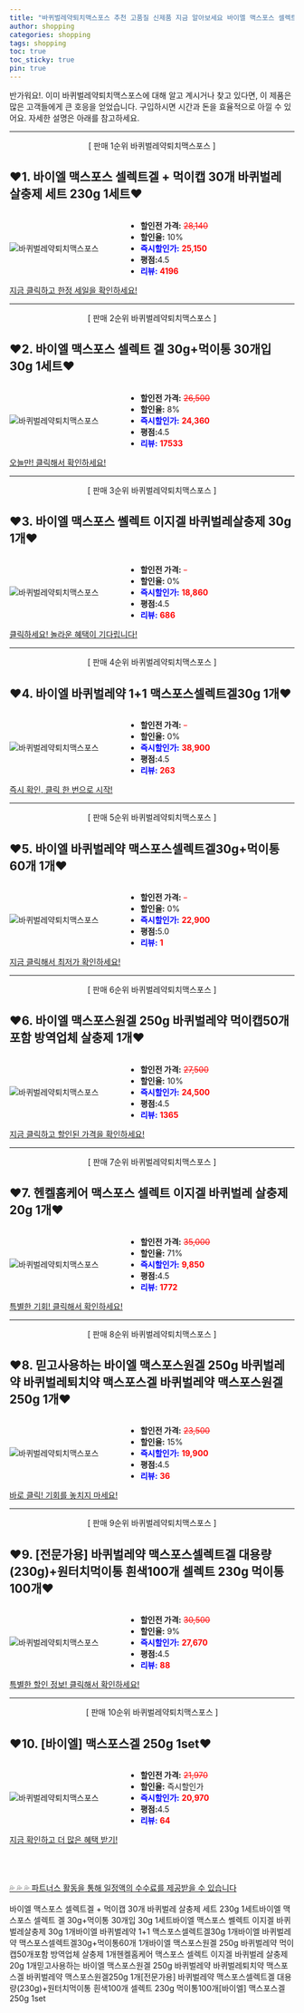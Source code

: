 ```yaml
---
title: "바퀴벌레약퇴치맥스포스 추천 고품질 신제품 지금 알아보세요 바이엘 맥스포스 셀렉트겔 + 먹이캡"
author: shopping
categories: shopping
tags: shopping
toc: true
toc_sticky: true
pin: true
---
```

반가워요!. 이미 바퀴벌레약퇴치맥스포스에 대해 알고 계시거나 찾고 있다면, 이 제품은 많은 고객들에게 큰 호응을 얻었습니다. 구입하시면 시간과 돈을 효율적으로 아낄 수 있어요. 자세한 설명은 아래를 참고하세요.

---
<p class="toplist" style="margin: 0 auto; display: block; width: fit-content;">[ 판매 1순위 바퀴벌레약퇴치맥스포스 ]</p>

<h2><strong>❤️1. 바이엘 맥스포스 셀렉트겔 + 먹이캡 30개 바퀴벌레 살충제 세트 230g 1세트❤️</strong></h2>

<div style="display: flex; align-items: center;">
    <div style="flex: 0.4;">
        <img src="https://thumbnail7.coupangcdn.com/thumbnails/remote/230x230ex/image/product/image/vendoritem/2018/10/26/3044830349/f46cb09a-aca9-4211-a274-80cd6914a5fd.jpg" alt="바퀴벌레약퇴치맥스포스" style="max-width: 100%;">
    </div>
    <div style="flex: 0.6; margin-left: 10px;">
        <ul>
            <li><strong>할인전 가격:</strong> <del style="color: red;">28,140</del></li>
            <li><strong>할인율:</strong> 10%</li>
            <li><span style='color:blue'><strong>즉시할인가:</strong></span> <span style='color:red'><strong>25,150</strong></span></li>
            <li><strong>평점:</strong>4.5</li>
            <li><span style='color:blue'><strong>리뷰:</strong></span> <span style='color:red'><strong>4196</strong></span></li>
        </ul>
    </div>
</div>
<div class="center">
    <a href="https://selin100587001.github.io?lptag=AF9450613&subid=githubio&pageKey=3443745&traceid=V0-153&itemId=16202768&vendorItemId=3044830349" class="myButton">
        지금 클릭하고 한정 세일을 확인하세요!
    </a>
</div>


---
<p class="toplist" style="margin: 0 auto; display: block; width: fit-content;">[ 판매 2순위 바퀴벌레약퇴치맥스포스 ]</p>

<h2><strong>❤️2. 바이엘 맥스포스 셀렉트 겔 30g+먹이통 30개입 30g 1세트❤️</strong></h2>

<div style="display: flex; align-items: center;">
    <div style="flex: 0.4;">
        <img src="https://thumbnail7.coupangcdn.com/thumbnails/remote/230x230ex/image/retail/images/1674488153714136-e90ea96f-0afa-49c0-a693-262cbd823e60.png" alt="바퀴벌레약퇴치맥스포스" style="max-width: 100%;">
    </div>
    <div style="flex: 0.6; margin-left: 10px;">
        <ul>
            <li><strong>할인전 가격:</strong> <del style="color: red;">26,500</del></li>
            <li><strong>할인율:</strong> 8%</li>
            <li><span style='color:blue'><strong>즉시할인가:</strong></span> <span style='color:red'><strong>24,360</strong></span></li>
            <li><strong>평점:</strong>4.5</li>
            <li><span style='color:blue'><strong>리뷰:</strong></span> <span style='color:red'><strong>17533</strong></span></li>
        </ul>
    </div>
</div>
<div class="center">
    <a href="https://selin100587001.github.io?lptag=AF9450613&subid=githubio&pageKey=5621225&traceid=V0-153&itemId=32077111&vendorItemId=3047495318" class="myButton">
        오늘만! 클릭해서 확인하세요!
    </a>
</div>


---
<p class="toplist" style="margin: 0 auto; display: block; width: fit-content;">[ 판매 3순위 바퀴벌레약퇴치맥스포스 ]</p>

<h2><strong>❤️3. 바이엘 맥스포스 쎌렉트 이지겔 바퀴벌레살충제 30g 1개❤️</strong></h2>

<div style="display: flex; align-items: center;">
    <div style="flex: 0.4;">
        <img src="https://thumbnail10.coupangcdn.com/thumbnails/remote/230x230ex/image/retail/images/6768186807735299-8c7df9b5-fe59-4250-9c4c-a65f1f272fa7.jpg" alt="바퀴벌레약퇴치맥스포스" style="max-width: 100%;">
    </div>
    <div style="flex: 0.6; margin-left: 10px;">
        <ul>
            <li><strong>할인전 가격:</strong> <del style="color: red;">-</del></li>
            <li><strong>할인율:</strong> 0%</li>
            <li><span style='color:blue'><strong>즉시할인가:</strong></span> <span style='color:red'><strong>18,860</strong></span></li>
            <li><strong>평점:</strong>4.5</li>
            <li><span style='color:blue'><strong>리뷰:</strong></span> <span style='color:red'><strong>686</strong></span></li>
        </ul>
    </div>
</div>
<div class="center">
    <a href="https://selin100587001.github.io?lptag=AF9450613&subid=githubio&pageKey=1998369642&traceid=V0-153&itemId=3401190876&vendorItemId=71387818357" class="myButton">
        클릭하세요! 놀라운 혜택이 기다립니다!
    </a>
</div>


---
<p class="toplist" style="margin: 0 auto; display: block; width: fit-content;">[ 판매 4순위 바퀴벌레약퇴치맥스포스 ]</p>

<h2><strong>❤️4. 바이엘 바퀴벌레약 1+1 맥스포스셀렉트겔30g 1개❤️</strong></h2>

<div style="display: flex; align-items: center;">
    <div style="flex: 0.4;">
        <img src="https://thumbnail10.coupangcdn.com/thumbnails/remote/230x230ex/image/vendor_inventory/4a64/3dc35953ecc3092321a52d42fcfc45f67957f6c4c23019fcb9dd824a03e0.jpg" alt="바퀴벌레약퇴치맥스포스" style="max-width: 100%;">
    </div>
    <div style="flex: 0.6; margin-left: 10px;">
        <ul>
            <li><strong>할인전 가격:</strong> <del style="color: red;">-</del></li>
            <li><strong>할인율:</strong> 0%</li>
            <li><span style='color:blue'><strong>즉시할인가:</strong></span> <span style='color:red'><strong>38,900</strong></span></li>
            <li><strong>평점:</strong>4.5</li>
            <li><span style='color:blue'><strong>리뷰:</strong></span> <span style='color:red'><strong>263</strong></span></li>
        </ul>
    </div>
</div>
<div class="center">
    <a href="https://selin100587001.github.io?lptag=AF9450613&subid=githubio&pageKey=164908103&traceid=V0-153&itemId=472967557&vendorItemId=5517609685" class="myButton">
        즉시 확인, 클릭 한 번으로 시작!
    </a>
</div>


---
<p class="toplist" style="margin: 0 auto; display: block; width: fit-content;">[ 판매 5순위 바퀴벌레약퇴치맥스포스 ]</p>

<h2><strong>❤️5. 바이엘 바퀴벌레약 맥스포스셀렉트겔30g+먹이통60개 1개❤️</strong></h2>

<div style="display: flex; align-items: center;">
    <div style="flex: 0.4;">
        <img src="https://thumbnail7.coupangcdn.com/thumbnails/remote/230x230ex/image/vendor_inventory/images/2018/12/06/14/4/e4d80e06-5271-4822-b25f-0b7615759cf3.jpg" alt="바퀴벌레약퇴치맥스포스" style="max-width: 100%;">
    </div>
    <div style="flex: 0.6; margin-left: 10px;">
        <ul>
            <li><strong>할인전 가격:</strong> <del style="color: red;">-</del></li>
            <li><strong>할인율:</strong> 0%</li>
            <li><span style='color:blue'><strong>즉시할인가:</strong></span> <span style='color:red'><strong>22,900</strong></span></li>
            <li><strong>평점:</strong>5.0</li>
            <li><span style='color:blue'><strong>리뷰:</strong></span> <span style='color:red'><strong>1</strong></span></li>
        </ul>
    </div>
</div>
<div class="center">
    <a href="https://selin100587001.github.io?lptag=AF9450613&subid=githubio&pageKey=164916465&traceid=V0-153&itemId=472987544&vendorItemId=4183781300" class="myButton">
        지금 클릭해서 최저가 확인하세요!
    </a>
</div>


---
<p class="toplist" style="margin: 0 auto; display: block; width: fit-content;">[ 판매 6순위 바퀴벌레약퇴치맥스포스 ]</p>

<h2><strong>❤️6. 바이엘 맥스포스원겔 250g 바퀴벌레약 먹이캡50개포함 방역업체 살충제 1개❤️</strong></h2>

<div style="display: flex; align-items: center;">
    <div style="flex: 0.4;">
        <img src="https://thumbnail10.coupangcdn.com/thumbnails/remote/230x230ex/image/vendor_inventory/cedd/4f787cc80aeac1d8c2e37094efc0c882d693ddf465de3e67788940583d8f.jpg" alt="바퀴벌레약퇴치맥스포스" style="max-width: 100%;">
    </div>
    <div style="flex: 0.6; margin-left: 10px;">
        <ul>
            <li><strong>할인전 가격:</strong> <del style="color: red;">27,500</del></li>
            <li><strong>할인율:</strong> 10%</li>
            <li><span style='color:blue'><strong>즉시할인가:</strong></span> <span style='color:red'><strong>24,500</strong></span></li>
            <li><strong>평점:</strong>4.5</li>
            <li><span style='color:blue'><strong>리뷰:</strong></span> <span style='color:red'><strong>1365</strong></span></li>
        </ul>
    </div>
</div>
<div class="center">
    <a href="https://selin100587001.github.io?lptag=AF9450613&subid=githubio&pageKey=344463613&traceid=V0-153&itemId=1094226022&vendorItemId=89201143834" class="myButton">
        지금 클릭하고 할인된 가격을 확인하세요!
    </a>
</div>


---
<p class="toplist" style="margin: 0 auto; display: block; width: fit-content;">[ 판매 7순위 바퀴벌레약퇴치맥스포스 ]</p>

<h2><strong>❤️7. 헨켈홈케어 맥스포스 셀렉트 이지겔 바퀴벌레 살충제 20g 1개❤️</strong></h2>

<div style="display: flex; align-items: center;">
    <div style="flex: 0.4;">
        <img src="https://thumbnail9.coupangcdn.com/thumbnails/remote/230x230ex/image/vendor_inventory/9342/ae320d04c64c749162d121c30efca5d33570748fd16390fe715c45ca5d73.jpg" alt="바퀴벌레약퇴치맥스포스" style="max-width: 100%;">
    </div>
    <div style="flex: 0.6; margin-left: 10px;">
        <ul>
            <li><strong>할인전 가격:</strong> <del style="color: red;">35,000</del></li>
            <li><strong>할인율:</strong> 71%</li>
            <li><span style='color:blue'><strong>즉시할인가:</strong></span> <span style='color:red'><strong>9,850</strong></span></li>
            <li><strong>평점:</strong>4.5</li>
            <li><span style='color:blue'><strong>리뷰:</strong></span> <span style='color:red'><strong>1772</strong></span></li>
        </ul>
    </div>
</div>
<div class="center">
    <a href="https://selin100587001.github.io?lptag=AF9450613&subid=githubio&pageKey=120402728&traceid=V0-153&itemId=358359765&vendorItemId=88738660132" class="myButton">
        특별한 기회! 클릭해서 확인하세요!
    </a>
</div>


---
<p class="toplist" style="margin: 0 auto; display: block; width: fit-content;">[ 판매 8순위 바퀴벌레약퇴치맥스포스 ]</p>

<h2><strong>❤️8. 믿고사용하는 바이엘 맥스포스원겔 250g 바퀴벌레약 바퀴벌레퇴치약 맥스포스겔 바퀴벌레약 맥스포스원겔250g 1개❤️</strong></h2>

<div style="display: flex; align-items: center;">
    <div style="flex: 0.4;">
        <img src="https://thumbnail8.coupangcdn.com/thumbnails/remote/230x230ex/image/vendor_inventory/15d2/48c6301a13093c22fa133ab5e4c9bd522ab87b552e782d5886f123a08f6d.jpg" alt="바퀴벌레약퇴치맥스포스" style="max-width: 100%;">
    </div>
    <div style="flex: 0.6; margin-left: 10px;">
        <ul>
            <li><strong>할인전 가격:</strong> <del style="color: red;">23,500</del></li>
            <li><strong>할인율:</strong> 15%</li>
            <li><span style='color:blue'><strong>즉시할인가:</strong></span> <span style='color:red'><strong>19,900</strong></span></li>
            <li><strong>평점:</strong>4.5</li>
            <li><span style='color:blue'><strong>리뷰:</strong></span> <span style='color:red'><strong>36</strong></span></li>
        </ul>
    </div>
</div>
<div class="center">
    <a href="https://selin100587001.github.io?lptag=AF9450613&subid=githubio&pageKey=7321949835&traceid=V0-153&itemId=18781314561&vendorItemId=74846287986" class="myButton">
        바로 클릭! 기회를 놓치지 마세요!
    </a>
</div>


---
<p class="toplist" style="margin: 0 auto; display: block; width: fit-content;">[ 판매 9순위 바퀴벌레약퇴치맥스포스 ]</p>

<h2><strong>❤️9. [전문가용] 바퀴벌레약 맥스포스셀렉트겔 대용량(230g)+원터치먹이통 흰색100개 셀렉트 230g 먹이통100개❤️</strong></h2>

<div style="display: flex; align-items: center;">
    <div style="flex: 0.4;">
        <img src="https://thumbnail8.coupangcdn.com/thumbnails/remote/230x230ex/image/vendor_inventory/5abd/9b88be0407fb4b0d96f6b0f5f1defd5797e4878bd95192dfd739cc7f2766.jpg" alt="바퀴벌레약퇴치맥스포스" style="max-width: 100%;">
    </div>
    <div style="flex: 0.6; margin-left: 10px;">
        <ul>
            <li><strong>할인전 가격:</strong> <del style="color: red;">30,500</del></li>
            <li><strong>할인율:</strong> 9%</li>
            <li><span style='color:blue'><strong>즉시할인가:</strong></span> <span style='color:red'><strong>27,670</strong></span></li>
            <li><strong>평점:</strong>4.5</li>
            <li><span style='color:blue'><strong>리뷰:</strong></span> <span style='color:red'><strong>88</strong></span></li>
        </ul>
    </div>
</div>
<div class="center">
    <a href="https://selin100587001.github.io?lptag=AF9450613&subid=githubio&pageKey=7432327844&traceid=V0-153&itemId=19306270502&vendorItemId=3660793189" class="myButton">
        특별한 할인 정보! 클릭해서 확인하세요!
    </a>
</div>


---
<p class="toplist" style="margin: 0 auto; display: block; width: fit-content;">[ 판매 10순위 바퀴벌레약퇴치맥스포스 ]</p>

<h2><strong>❤️10. [바이엘] 맥스포스겔 250g 1set❤️</strong></h2>

<div style="display: flex; align-items: center;">
    <div style="flex: 0.4;">
        <img src="https://thumbnail10.coupangcdn.com/thumbnails/remote/230x230ex/image/vendor_inventory/77ad/f4c671c400965cbc551443950dde8997a20bcb7e80e7d50433148adf7caf.png" alt="바퀴벌레약퇴치맥스포스" style="max-width: 100%;">
    </div>
    <div style="flex: 0.6; margin-left: 10px;">
        <ul>
            <li><strong>할인전 가격:</strong> <del style="color: red;">21,970</del></li>
            <li><strong>할인율:</strong> 즉시할인가</li>
            <li><span style='color:blue'><strong>즉시할인가:</strong></span> <span style='color:red'><strong>20,970</strong></span></li>
            <li><strong>평점:</strong>4.5</li>
            <li><span style='color:blue'><strong>리뷰:</strong></span> <span style='color:red'><strong>64</strong></span></li>
        </ul>
    </div>
</div>
<div class="center">
    <a href="https://selin100587001.github.io?lptag=AF9450613&subid=githubio&pageKey=5280445846&traceid=V0-153&itemId=7554598490&vendorItemId=3045261395" class="myButton">
        지금 확인하고 더 많은 혜택 받기!
    </a>
</div>

<br><br><br>[💦 💦 💦 파트너스 활동을 통해 일정액의 수수료를 제공받을 수 있습니다](https://link.coupang.com/a/bcpT2c)<br><br>바이엘 맥스포스 셀렉트겔 + 먹이캡 30개 바퀴벌레 살충제 세트 230g 1세트바이엘 맥스포스 셀렉트 겔 30g+먹이통 30개입 30g 1세트바이엘 맥스포스 쎌렉트 이지겔 바퀴벌레살충제 30g 1개바이엘 바퀴벌레약 1+1 맥스포스셀렉트겔30g 1개바이엘 바퀴벌레약 맥스포스셀렉트겔30g+먹이통60개 1개바이엘 맥스포스원겔 250g 바퀴벌레약 먹이캡50개포함 방역업체 살충제 1개헨켈홈케어 맥스포스 셀렉트 이지겔 바퀴벌레 살충제 20g 1개믿고사용하는 바이엘 맥스포스원겔 250g 바퀴벌레약 바퀴벌레퇴치약 맥스포스겔 바퀴벌레약 맥스포스원겔250g 1개[전문가용] 바퀴벌레약 맥스포스셀렉트겔 대용량(230g)+원터치먹이통 흰색100개 셀렉트 230g 먹이통100개[바이엘] 맥스포스겔 250g 1set
